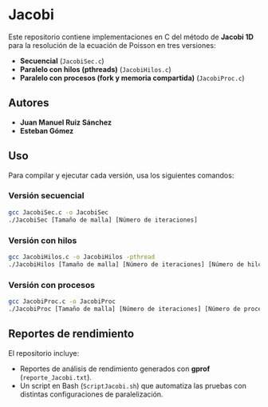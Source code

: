 # **Jacobi**  

Este repositorio contiene implementaciones en C del método de **Jacobi 1D** para la resolución de la ecuación de Poisson en tres versiones:  
- **Secuencial** (`JacobiSec.c`)  
- **Paralelo con hilos (pthreads)** (`JacobiHilos.c`)  
- **Paralelo con procesos (fork y memoria compartida)** (`JacobiProc.c`)  

## **Autores**  
- **Juan Manuel Ruiz Sánchez**  
- **Esteban Gómez**  

## **Uso**  
Para compilar y ejecutar cada versión, usa los siguientes comandos:  

### **Versión secuencial**  
```sh
gcc JacobiSec.c -o JacobiSec
./JacobiSec [Tamaño de malla] [Número de iteraciones]
```

### **Versión con hilos**  
```sh
gcc JacobiHilos.c -o JacobiHilos -pthread
./JacobiHilos [Tamaño de malla] [Número de iteraciones] [Número de hilos]
```

### **Versión con procesos**  
```sh
gcc JacobiProc.c -o JacobiProc
./JacobiProc [Tamaño de malla] [Número de iteraciones] [Número de procesos]
```

## **Reportes de rendimiento**  
El repositorio incluye:  
- Reportes de análisis de rendimiento generados con **gprof** (`reporte_Jacobi.txt`).  
- Un script en Bash (`ScriptJacobi.sh`) que automatiza las pruebas con distintas configuraciones de paralelización.